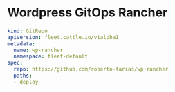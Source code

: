 # Wordpress GitOps Rancher

```yaml
kind: GitRepo
apiVersion: fleet.cattle.io/v1alpha1
metadata:
  name: wp-rancher
  namespace: fleet-default
spec:
  repo: https://github.com/roberto-farias/wp-rancher
  paths:
  - deploy
```
